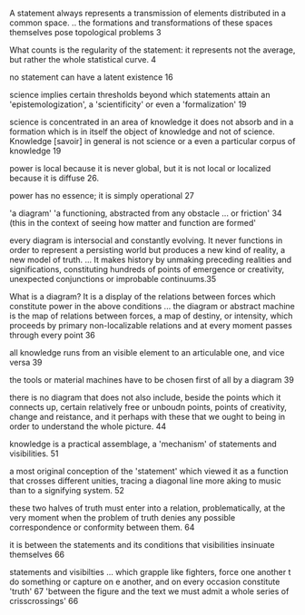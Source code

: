 A statement always represents a transmission of elements distributed in a common space. .. the formations and transformations of these spaces themselves pose topological problems 3

What counts is the regularity of the statement: it represents not the average, but rather the whole statistical curve. 4

no statement can have a latent existence 16

science implies certain thresholds beyond which statements attain an 'epistemologization', a 'scientificity' or even a 'formalization' 19

science is concentrated in an area of knowledge it does not absorb and in a formation which is in itself the object of knowledge and not of science. Knowledge [savoir] in general is not science or a even a particular corpus of knowledge 19

power is local because it is never global, but it is not local or localized because it is diffuse 26. 

power has no essence; it is simply operational 27

'a diagram' 'a functioning, abstracted from any obstacle ... or friction' 34
(this in the context of seeing how matter and function are formed'

every diagram is intersocial and constantly evolving. It never functions in order to represent a persisting world but produces a new kind of reality, a new model of truth. ... It makes history by unmaking preceding realities and significations, constituting hundreds of points of emergence or creativity, unexpected conjunctions or improbable continuums.35

What is a diagram? It is a display of the relations between forces which constitute power in the above conditions ... the diagram or abstract machine is the map of relations between forces, a map of destiny, or intensity, which proceeds by primary non-localizable relations and at every moment passes through every point 36

all knowledge runs from an visible element to an articulable one, and vice versa 39

the tools or material machines have to be chosen first of all by a diagram 39

there is no diagram that does not also include, beside the points which it connects up, certain relatively free or unboudn points, points of creativity, change and reistance, and it perhaps with these that we ought to being in order to understand the whole picture. 44

knowledge is a practical assemblage, a 'mechanism' of statements and visibilities. 51

a most original conception of the 'statement' which viewed it as a function that crosses different unities, tracing a diagonal line more aking to music than to a signifying system. 52

these two halves of truth must enter into a relation, problematically, at the very moment when the problem of truth denies any possible correspondence or conformity between them. 64

it is between the statements and its conditions that visibilities insinuate themselves 66

statements and visibilties ... which grapple like fighters, force one another t do something or capture on e another, and on every occasion constitute 'truth' 67
'between the figure and the text we must admit a whole series of crisscrossings' 66
